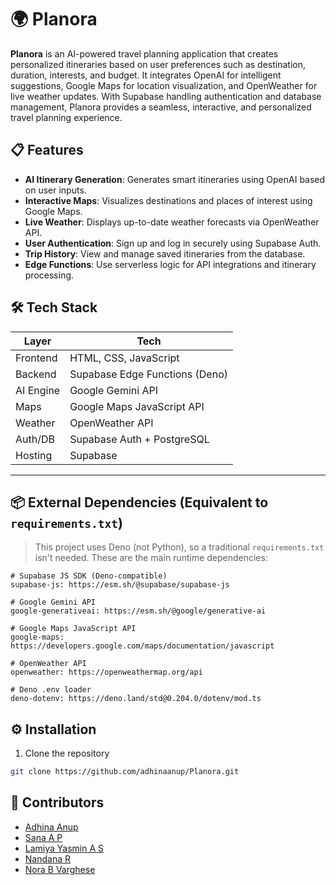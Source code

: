 # 🌍 Planora

**Planora** is an AI-powered travel planning application that creates personalized itineraries based on user preferences such as destination, duration, interests, and budget. It integrates OpenAI for intelligent suggestions, Google Maps for location visualization, and OpenWeather for live weather updates. With Supabase handling authentication and database management, Planora provides a seamless, interactive, and personalized travel planning experience.

## 📋 Features

- **AI Itinerary Generation**: Generates smart itineraries using OpenAI based on user inputs.
- **Interactive Maps**: Visualizes destinations and places of interest using Google Maps.
- **Live Weather**: Displays up-to-date weather forecasts via OpenWeather API.
- **User Authentication**: Sign up and log in securely using Supabase Auth.
- **Trip History**: View and manage saved itineraries from the database.
- **Edge Functions**: Use serverless logic for API integrations and itinerary processing.


## 🛠️ Tech Stack

| Layer        | Tech                                 |
|--------------|--------------------------------------|
| Frontend     | HTML, CSS, JavaScript                |
| Backend      | Supabase Edge Functions (Deno)       |
| AI Engine    | Google Gemini API                    |
| Maps         | Google Maps JavaScript API           |
| Weather      | OpenWeather API                      |
| Auth/DB      | Supabase Auth + PostgreSQL           |
| Hosting      | Supabase                             |

---

## 📦 External Dependencies (Equivalent to `requirements.txt`)

> This project uses Deno (not Python), so a traditional `requirements.txt` isn't needed. These are the main runtime dependencies:

```text
# Supabase JS SDK (Deno-compatible)
supabase-js: https://esm.sh/@supabase/supabase-js

# Google Gemini API
google-generativeai: https://esm.sh/@google/generative-ai

# Google Maps JavaScript API
google-maps: https://developers.google.com/maps/documentation/javascript

# OpenWeather API
openweather: https://openweathermap.org/api

# Deno .env loader
deno-dotenv: https://deno.land/std@0.204.0/dotenv/mod.ts
```

## ⚙️ Installation

1. Clone the repository
```bash
git clone https://github.com/adhinaanup/Planora.git
```
## 👥 Contributors

- [Adhina Anup](https://github.com/adhinaanup)
- [Sana A P](https://github.com/sana-a-p)
- [Lamiya Yasmin A S](https://github.com/LAMIYA16)
- [Nandana R](https://github.com/NANDANAR22)
- [Nora B Varghese](https://github.com/this-is-nbv)

